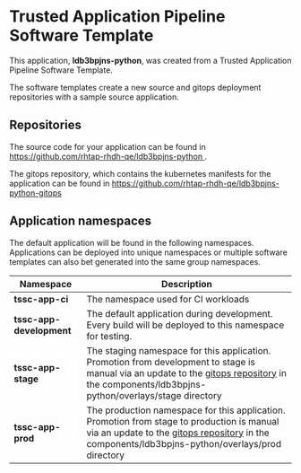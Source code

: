 # Trusted Application Pipeline Software Template

This application, **ldb3bpjns-python**, was created from a Trusted Application Pipeline Software Template.

The software templates create a new source and gitops deployment repositories with a sample source application. 

## Repositories

The source code for your application can be found in [https://github.com/rhtap-rhdh-qe/ldb3bpjns-python ](https://github.com/rhtap-rhdh-qe/ldb3bpjns-python ).
 
The gitops repository, which contains the kubernetes manifests for the application can be found in 
[https://github.com/rhtap-rhdh-qe/ldb3bpjns-python-gitops ](https://github.com/rhtap-rhdh-qe/ldb3bpjns-python-gitops ) 

## Application namespaces 

The default application will be found in the following namespaces. Applications can be deployed into unique namespaces or multiple software templates can also bet generated into the same group namespaces.  

|  Namespace   |  Description   |  
| -------- | -------- |
| **tssc-app-ci** | The namespace used for CI workloads |
| **tssc-app-development** | The default application during development. Every build will be deployed to this namespace for testing. |
| **tssc-app-stage** | The staging namespace for this application. Promotion from development to stage is manual via an update to the [gitops repository](https://github.com/rhtap-rhdh-qe/ldb3bpjns-python-gitops ) in the components/ldb3bpjns-python/overlays/stage directory |
| **tssc-app-prod** | The production namespace for this application. Promotion from stage to production is manual via an update to the [gitops repository](https://github.com/rhtap-rhdh-qe/ldb3bpjns-python-gitops ) in the components/ldb3bpjns-python/overlays/prod directory |